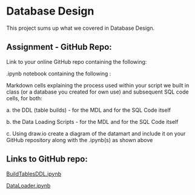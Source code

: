 # Database Design
This project sums up what we covered in Database Design.

## Assignment - GitHub Repo:

Link to your online GitHub repo containing the following:

.ipynb notebook containing the following :

Markdown cells explaining the process used within your script we built in class (or a database you created for own use) and subsequent SQL code cells, for both:

a.  the DDL (table builds) -  for the MDL and  for the SQL Code itself  
   
b. the Data Loading Scripts -  for the MDL and for the SQL Code itself  

c. Using draw.io create a diagram of the datamart and include it on your GitHub repository along with the .ipynb(s) as shown above

## Links to GitHub repo:

[BuildTablesDDL.ipynb](https://github.com/ekysss/DatabaseDesign/blob/1f6f3eeb4a6fbafbd72406c0d5076d5e3d0f419b/BuildTablesDDL.ipynb)

[DataLoader.ipynb](https://github.com/ekysss/DatabaseDesign/blob/27774d56767f6a4ac73a885f3f536a59b75e4dd3/DataLoader.ipynb)
